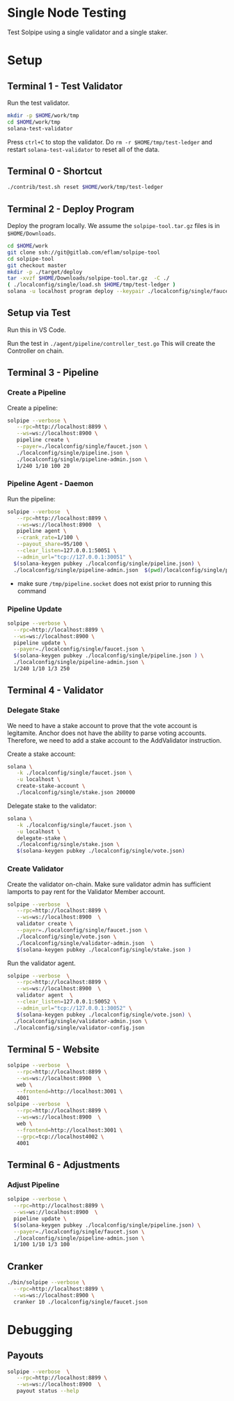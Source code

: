 # Single Node Testing

Test Solpipe using a single validator and a single staker.


# Setup



## Terminal 1 - Test Validator

Run the test validator.

```bash
mkdir -p $HOME/work/tmp
cd $HOME/work/tmp
solana-test-validator
```

Press `ctrl+C` to stop the validator.  Do `rm -r $HOME/tmp/test-ledger` and restart `solana-test-validator` to reset all of the data.


## Terminal 0 - Shortcut

```bash
./contrib/test.sh reset $HOME/work/tmp/test-ledger
```

## Terminal 2 - Deploy Program

Deploy the program locally.  We assume the `solpipe-tool.tar.gz` files is in `$HOME/Downloads`.

```bash
cd $HOME/work
git clone ssh://git@gitlab.com/eflam/solpipe-tool
cd solpipe-tool
git checkout master
mkdir -p ./target/deploy
tar -xvzf $HOME/Downloads/solpipe-tool.tar.gz  -C ./
( ./localconfig/single/load.sh $HOME/tmp/test-ledger )
solana -u localhost program deploy --keypair ./localconfig/single/faucet.json ./target/deploy/solmate_cba.so --program-id ./target/deploy/solmate_cba-keypair.json
```

## Setup via Test

Run this in VS Code.

Run the test in `./agent/pipeline/controller_test.go`   This will create the Controller on chain.


## Terminal 3 - Pipeline

### Create a Pipeline

Create a pipeline:

```bash
solpipe --verbose \
   --rpc=http://localhost:8899 \
   --ws=ws://localhost:8900 \
   pipeline create \
   --payer=./localconfig/single/faucet.json \
   ./localconfig/single/pipeline.json \
   ./localconfig/single/pipeline-admin.json \
   1/240 1/10 100 20
```

### Pipeline Agent - Daemon

Run the pipeline:

```bash
solpipe --verbose  \
   --rpc=http://localhost:8899 \
   --ws=ws://localhost:8900  \
   pipeline agent \
   --crank_rate=1/100 \
   --payout_share=95/100 \
   --clear_listen=127.0.0.1:50051 \
   --admin_url="tcp://127.0.0.1:30051" \
  $(solana-keygen pubkey ./localconfig/single/pipeline.json) \
  ./localconfig/single/pipeline-admin.json  $(pwd)/localconfig/single/pipeline-config.json 100
```
* make sure `/tmp/pipeline.socket` does not exist prior to running this command

### Pipeline Update

```bash
solpipe --verbose \
  --rpc=http://localhost:8899 \
  --ws=ws://localhost:8900 \
  pipeline update \
  --payer=./localconfig/single/faucet.json \
  $(solana-keygen pubkey ./localconfig/single/pipeline.json ) \
  ./localconfig/single/pipeline-admin.json \
  1/240 1/10 1/3 250
```

## Terminal 4 - Validator

### Delegate Stake

We need to have a stake account to prove that the vote account is legitamite.  Anchor does not have the ability to parse voting accounts.  Therefore, we need to add a stake account to the AddValidator instruction.

Create a stake account:

```bash
solana \
   -k ./localconfig/single/faucet.json \
   -u localhost \
   create-stake-account \
   ./localconfig/single/stake.json 200000
```

Delegate stake to the validator:

```bash
solana \
   -k ./localconfig/single/faucet.json \
   -u localhost \
   delegate-stake \
   ./localconfig/single/stake.json \
   $(solana-keygen pubkey ./localconfig/single/vote.json)
```

### Create Validator

Create the validator on-chain.  Make sure validator admin has sufficient lamports to pay rent for the Validator Member account.

```bash
solpipe --verbose  \
   --rpc=http://localhost:8899 \
   --ws=ws://localhost:8900  \
   validator create \
   --payer=./localconfig/single/faucet.json \
   ./localconfig/single/vote.json \
   ./localconfig/single/validator-admin.json  \
   $(solana-keygen pubkey ./localconfig/single/stake.json )
```


Run the validator agent.

```bash
solpipe --verbose  \
   --rpc=http://localhost:8899 \
   --ws=ws://localhost:8900  \
   validator agent  \
   --clear_listen=127.0.0.1:50052 \
   --admin_url="tcp://127.0.0.1:30052" \
   $(solana-keygen pubkey ./localconfig/single/vote.json) \
  ./localconfig/single/validator-admin.json \
  ./localconfig/single/validator-config.json
```


## Terminal 5 - Website

```bash
solpipe --verbose  \
   --rpc=http://localhost:8899 \
   --ws=ws://localhost:8900  \
   web \
   --frontend=http://localhost:3001 \
   4001
solpipe --verbose  \
   --rpc=http://localhost:8899 \
   --ws=ws://localhost:8900  \
   web \
   --frontend=http://localhost:3001 \
   --grpc=tcp://localhost4002 \
   4001

```


## Terminal 6 - Adjustments

### Adjust Pipeline

```bash
solpipe --verbose \
  --rpc=http://localhost:8899 \
  --ws=ws://localhost:8900  \
  pipeline update \
  $(solana-keygen pubkey ./localconfig/single/pipeline.json) \
  --payer=./localconfig/single/faucet.json \
  ./localconfig/single/pipeline-admin.json \
  1/100 1/10 1/3 100
```

## Cranker

```bash
./bin/solpipe --verbose \
  --rpc=http://localhost:8899 \
  --ws=ws://localhost:8900 \
  cranker 10 ./localconfig/single/faucet.json
```

# Debugging

## Payouts

```bash
solpipe --verbose  \
   --rpc=http://localhost:8899 \
   --ws=ws://localhost:8900  \
   payout status --help
```